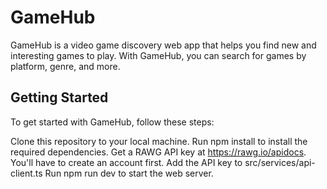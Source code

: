 # GameHub
GameHub is a video game discovery web app that helps you find new and interesting games to play. With GameHub, you can search for games by platform, genre, and more.
## Getting Started
To get started with GameHub, follow these steps:

Clone this repository to your local machine.
Run npm install to install the required dependencies.
Get a RAWG API key at https://rawg.io/apidocs. You'll have to create an account first.
Add the API key to src/services/api-client.ts
Run npm run dev to start the web server.
